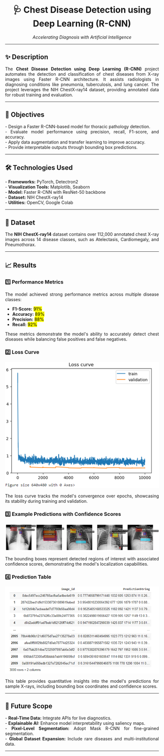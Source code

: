 <h1 align="center">🩺 Chest Disease Detection using Deep Learning (R-CNN)</h1>  
<p align="center"><i>Accelerating Diagnosis with Artificial Intelligence</i></p>  

---

<h2>✨ Description</h2>  
<p align="justify">  
The <b>Chest Disease Detection using Deep Learning (R-CNN)</b> project automates the detection and classification of chest diseases from X-ray images using Faster R-CNN architecture. It assists radiologists in diagnosing conditions like pneumonia, tuberculosis, and lung cancer. The project leverages the NIH ChestX-ray14 dataset, providing annotated data for robust training and evaluation.  
</p>  

---

<h2>🎯 Objectives</h2>  
<p align="justify">  
- Design a Faster R-CNN-based model for thoracic pathology detection.<br>  
- Evaluate model performance using precision, recall, F1-score, and accuracy.<br>  
- Apply data augmentation and transfer learning to improve accuracy.<br>  
- Provide interpretable outputs through bounding box predictions.<br>  
</p>  

---

<h2>🛠️ Technologies Used</h2>  
<p align="justify">  
- <b>Frameworks:</b> PyTorch, Detectron2<br>  
- <b>Visualization Tools:</b> Matplotlib, Seaborn<br>  
- <b>Model:</b> Faster R-CNN with ResNet-50 backbone<br>  
- <b>Dataset:</b> NIH ChestX-ray14<br>  
- <b>Utilities:</b> OpenCV, Google Colab<br>  
</p>  

---

<h2>📂 Dataset</h2>  
<p align="justify">  
The <b>NIH ChestX-ray14</b> dataset contains over 112,000 annotated chest X-ray images across 14 disease classes, such as Atelectasis, Cardiomegaly, and Pneumothorax.  
</p>  

---

<h2>📈 Results</h2>  

<h3>1️⃣ Performance Metrics</h3>  
<p align="justify">  
The model achieved strong performance metrics across multiple disease classes:  
</p>  
<ul>
  <li><b>F1-Score:</b> <mark>91%</mark></li>
  <li><b>Accuracy:</b> <mark>89%</mark></li>
  <li><b>Precision:</b> <mark>88%</mark></li>
  <li><b>Recall:</b> <mark>92%</mark></li>
</ul>  
<p align="justify">  
These metrics demonstrate the model's ability to accurately detect chest diseases while balancing false positives and false negatives.
</p>  

<h3>2️⃣ Loss Curve</h3>  
<p align="center">
<img src="./LossCurve.png" alt="Loss Curve" width="700">
</p>  
<p align="justify">  
The loss curve tracks the model's convergence over epochs, showcasing its stability during training and validation.  
</p>

<h3>3️⃣ Example Predictions with Confidence Scores</h3>  
<p align="center">
<img src="./multipleIpred.png" alt="Bounding Box Predictions" width="700">
</p>  
<p align="justify">  
The bounding boxes represent detected regions of interest with associated confidence scores, demonstrating the model's localization capabilities.  
</p>

<h3>4️⃣ Prediction Table</h3>  
<p align="center">
<img src="./ImagePredictionTable.png" alt="Prediction Table" width="700">
</p>  
<p align="justify">  
This table provides quantitative insights into the model's predictions for sample X-rays, including bounding box coordinates and confidence scores.  
</p>

---

<h2>🌟 Future Scope</h2>  
<p align="justify">  
- <b>Real-Time Data:</b> Integrate APIs for live diagnostics.<br>  
- <b>Explainable AI:</b> Enhance model interpretability using saliency maps.<br>  
- <b>Pixel-Level Segmentation:</b> Adopt Mask R-CNN for fine-grained segmentation.<br>  
- <b>Global Dataset Expansion:</b> Include rare diseases and multi-institutional data.<br>  
</p>  

---

